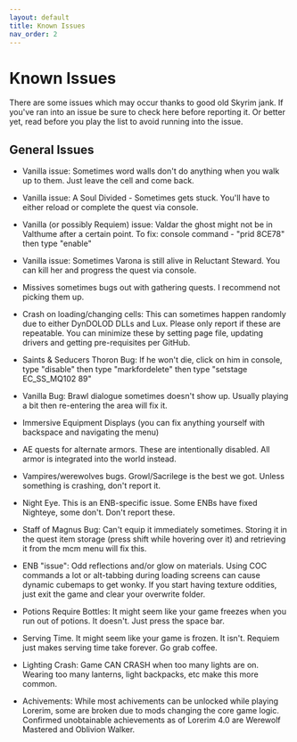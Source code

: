 ```yaml
---
layout: default
title: Known Issues
nav_order: 2
---
```

# Known Issues
There are some issues which may occur thanks to good old Skyrim jank. If you've ran into an issue be sure to check here before reporting it. Or better yet, read before you play the list to avoid running into the issue.
## General Issues

- Vanilla issue: Sometimes word walls don't do anything when you walk up to them. Just leave the cell and come back.

- Vanilla issue: A Soul Divided - Sometimes gets stuck. You'll have to either reload or complete the quest via console.

- Vanilla (or possibly Requiem) issue: Valdar the ghost might not be in Valthume after a certain point. To fix: console command -  "prid 8CE78" then type "enable"

- Vanilla issue: Sometimes Varona is still alive in Reluctant Steward. You can kill her and progress the quest via console.

- Missives sometimes bugs out with gathering quests. I recommend not picking them up. 

- Crash on loading/changing cells: This can sometimes happen randomly due to either DynDOLOD DLLs and Lux. Please only report if these are repeatable. You can minimize these by setting page file, updating drivers and getting pre-requisites per GitHub.

- Saints & Seducers Thoron Bug: If he won't die, click on him in console, type "disable" then type "markfordelete" then type "setstage EC_SS_MQ102 89"

- Vanilla Bug: Brawl dialogue sometimes doesn't show up. Usually playing a bit then re-entering the area will fix it.

- Immersive Equipment Displays (you can fix anything yourself with backspace and navigating the menu)

- AE quests for alternate armors. These are intentionally disabled. All armor is integrated into the world instead.

- Vampires/werewolves bugs. Growl/Sacrilege is the best we got. Unless something is crashing, don't report it.

- Night Eye. This is an ENB-specific issue. Some ENBs have fixed Nighteye, some don't. Don't report these.

- Staff of Magnus Bug: Can't equip it immediately sometimes. Storing it in the quest item storage (press shift while hovering over it) and retrieving it from the mcm menu will fix this.

- ENB "issue": Odd reflections and/or glow on materials. Using COC commands a lot or alt-tabbing during loading screens can cause dynamic cubemaps to get wonky. If you start having texture oddities, just exit the game and clear your overwrite folder. 

- Potions Require Bottles: It might seem like your game freezes when you run out of potions. It doesn't. Just press the space bar.

- Serving Time. It might seem like your game is frozen. It isn't. Requiem just makes serving time take forever. Go grab coffee.

- Lighting Crash: Game CAN CRASH when too many lights are on. Wearing too many lanterns, light backpacks, etc make this more common.

- Achivements: While most achivements can be unlocked while playing Lorerim, some are broken due to mods changing the core game logic. Confirmed unobtainable achievements as of Lorerim 4.0 are Werewolf Mastered and Oblivion Walker.
